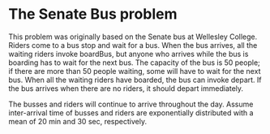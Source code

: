 # The Senate Bus problem

This problem was originally based on the Senate bus at Wellesley College. Riders come to a bus
stop and wait for a bus. When the bus arrives, all the waiting riders invoke boardBus, but anyone who
arrives while the bus is boarding has to wait for the next bus. The capacity of the bus is 50 people; if there
are more than 50 people waiting, some will have to wait for the next bus. When all the waiting riders have
boarded, the bus can invoke depart. If the bus arrives when there are no riders, it should depart
immediately.

The busses and riders will continue to arrive throughout the day. Assume inter-arrival time
of busses and riders are exponentially distributed with a mean of 20 min and 30 sec, respectively.
